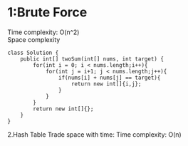 1:Brute Force
=====
Time complexity: O(n^2)  
Space complexity
```
class Solution {
    public int[] twoSum(int[] nums, int target) {
        for(int i = 0; i < nums.length;i++){
            for(int j = i+1; j < nums.length;j++){
                if(nums[i] + nums[j] == target){
                    return new int[]{i,j};
                }
            }
        }
        return new int[]{};
    }
}
```
2.Hash Table
Trade space with time:
Time complexity: O(n)
